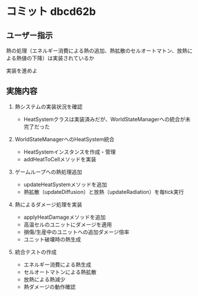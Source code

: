 # コミット dbcd62b

## ユーザー指示

熱の処理（エネルギー消費による熱の追加、熱拡散のセルオートマトン、放熱による熱値の下降）は実装されているか

実装を進めよ

## 実施内容

1. 熱システムの実装状況を確認
   - HeatSystemクラスは実装済みだが、WorldStateManagerへの統合が未完了だった

2. WorldStateManagerへのHeatSystem統合
   - HeatSystemインスタンスを作成・管理
   - addHeatToCellメソッドを実装

3. ゲームループへの熱処理追加
   - updateHeatSystemメソッドを追加
   - 熱拡散（updateDiffusion）と放熱（updateRadiation）を毎tick実行

4. 熱によるダメージ処理を実装
   - applyHeatDamageメソッドを追加
   - 高温セルのユニットにダメージを適用
   - 損傷/生産中のユニットへの追加ダメージ倍率
   - ユニット破壊時の熱生成

5. 統合テストの作成
   - エネルギー消費による熱生成
   - セルオートマトンによる熱拡散
   - 放熱による熱減少
   - 熱ダメージの動作確認